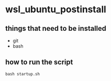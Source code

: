 # wsl_ubuntu_postinstall

## things that need to be installed 
- git
- bash

## how to run the script
```
bash startup.sh 
```
